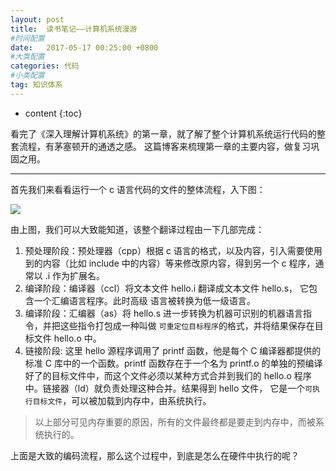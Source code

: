 ```yaml
---
layout: post
title:  读书笔记——计算机系统漫游
#时间配置
date:   2017-05-17 00:25:00 +0800
#大类配置
categories: 代码
#小类配置
tag: 知识体系
---
```


* content
{:toc}

看完了《深入理解计算机系统》的第一章，就了解了整个计算机系统运行代码的整套流程，有茅塞顿开的通透之感。
这篇博客来梳理第一章的主要内容，做复习巩固之用。

--------------------------------------------------
首先我们来看看运行一个 c 语言代码的文件的整体流程，入下图：

<img src="{{ '/styles/images/compile.png' | prepend: site.baseurl }}" />

由上图，我们可以大致能知道，该整个翻译过程由一下几部完成：

1. 预处理阶段：预处理器（cpp）根据 c 语言的格式，以及内容，引入需要使用到的内容（比如 include 中的内容）等来修改原内容，得到另一个
c 程序，通常以 .i 作为扩展名。
2. 编译阶段：编译器（ccl）将文本文件 hello.i 翻译成文本文件 hello.s， 它包含一个汇编语言程序。此时高级
语言被转换为低一级语言。
3. 编译阶段：汇编器（as）将 hello.s 进一步转换为机器可识别的机器语言指令，并把这些指令打包成一种叫做
`可重定位目标程序`的格式，并将结果保存在目标文件 hello.o 中。
4. 链接阶段: 这里 hello 源程序调用了 printf 函数，他是每个 C 编译器都提供的标准 C 库中的一个函数。printf 函数存在于一个名为 printf.o
的单独的预编译好了的目标文件中，而这个文件必须以某种方式合并到我们的 hello.o 程序中。链接器（ld）就负责处理这种合并。结果得到 hello 文件，
它是一个`可执行目标文件`，可以被加载到内存中，由系统执行。
	
> 以上部分可见内存重要的原因，所有的文件最终都是要走到内存中，而被系统执行的。

上面是大致的编码流程，那么这个过程中，到底是怎么在硬件中执行的呢？

